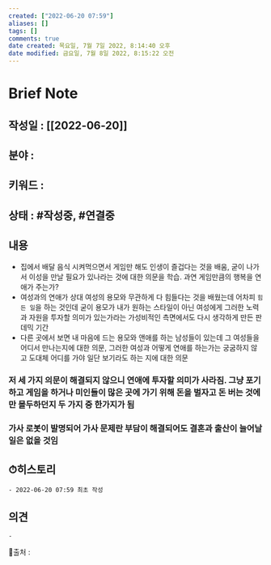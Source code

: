 ```yaml
---
created: ["2022-06-20 07:59"]
aliases: []
tags: []
comments: true
date created: 목요일, 7월 7일 2022, 8:14:40 오후
date modified: 금요일, 7월 8일 2022, 8:15:22 오전
---
```



# Brief Note
## 작성일 : [[2022-06-20]]
## 분야 :
## 키워드 :
## 상태 : #작성중, #연결중


## 내용
- 집에서 배달 음식 시켜먹으면서 게임만 해도 인생이 즐겁다는 것을 배움, 굳이 나가서 이성을 만날 필요가 있나라는 것에 대한 의문을 학습. 과연 게임만큼의 행복을 연애가 주는가?
- 여성과의 연애가 상대 여성의 용모와 무관하게 다 힘들다는 것을 배웠는데 어차피 `힘든 일`을 하는 것인데 굳이 용모가 내가 원하는 스타일이 아닌 여성에게 그러한 노력과 자원을 투자할 의미가 있는가라는 가성비적인 측면에서도 다시 생각하게 만든 판데믹 기간
- 다른 곳에서 보면 내 마음에 드는 용모와 앤애를 하는 남성들이 있는데 그 여성들을 어디서 만나는지에 대한 의문, 그러한 여성과 어떻게 연애를 하는가는 궁굼하지 않고 도대체 어디를 가야 일단 보기라도 하는 지에 대한 의문

### 저 세 가지 의문이 해결되지 않으니 연애에 투자할 의미가 사라짐. 그냥 포기하고 게임을 하거나 미인들이 많은 곳에 가기 위해 돈을 벌자고 돈 버는 것에만 몰두하던지 두 가지 중 한가지가 됨
### 가사 로봇이 발명되어 가사 문제란 부담이 해결되어도 결혼과 출산이 늘어날 일은 없을 것임

## ⏱히스토리
	- 2022-06-20 07:59 최초 작성

## 의견
	-


📙출처 :